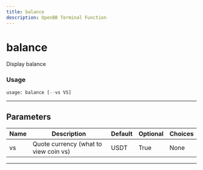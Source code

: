 ```yaml
---
title: balance
description: OpenBB Terminal Function
---
```


# balance

Display balance

### Usage

```python
usage: balance [--vs VS]
```

---

## Parameters

| Name | Description | Default | Optional | Choices |
| ---- | ----------- | ------- | -------- | ------- |
| vs | Quote currency (what to view coin vs) | USDT | True | None |

---
